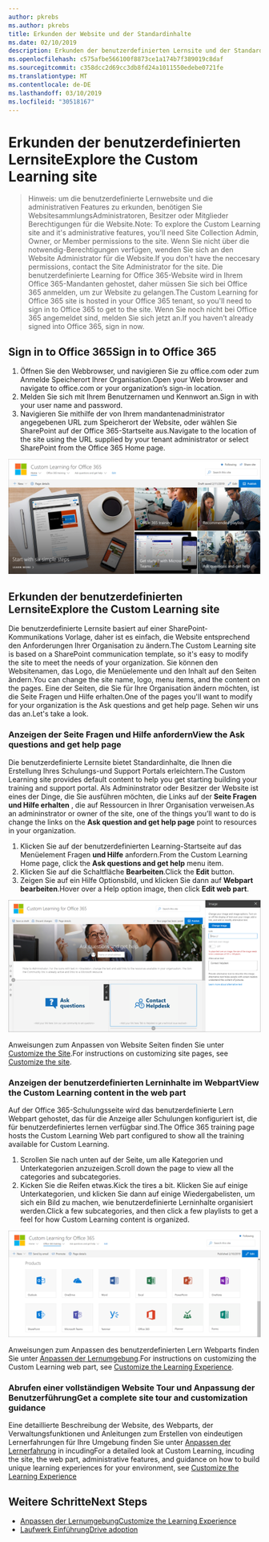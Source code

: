 ```yaml
---
author: pkrebs
ms.author: pkrebs
title: Erkunden der Website und der Standardinhalte
ms.date: 02/10/2019
description: Erkunden der benutzerdefinierten Lernsite und der Standardinhalte
ms.openlocfilehash: c575afbe566100f8873ce1a174b7f389019c8daf
ms.sourcegitcommit: c358dcc2d69cc3db8fd24a1011550edebe0721fe
ms.translationtype: MT
ms.contentlocale: de-DE
ms.lasthandoff: 03/10/2019
ms.locfileid: "30518167"
---
```

# <a name="explore-the-custom-learning-site"></a><span data-ttu-id="72033-103">Erkunden der benutzerdefinierten Lernsite</span><span class="sxs-lookup"><span data-stu-id="72033-103">Explore the Custom Learning site</span></span>

> <span data-ttu-id="72033-104">Hinweis: um die benutzerdefinierte Lernwebsite und die administrativen Features zu erkunden, benötigen Sie WebsitesammlungsAdministratoren, Besitzer oder Mitglieder Berechtigungen für die Website.</span><span class="sxs-lookup"><span data-stu-id="72033-104">Note: To explore the Custom Learning site and it's administrative features, you'll need Site Collection Admin, Owner, or Member permissions to the site.</span></span> <span data-ttu-id="72033-105">Wenn Sie nicht über die notwendig-Berechtigungen verfügen, wenden Sie sich an den Website Administrator für die Website.</span><span class="sxs-lookup"><span data-stu-id="72033-105">If you don't have the neccesary permissions, contact the Site Administrator for the site.</span></span> <span data-ttu-id="72033-106">Die benutzerdefinierte Learning for Office 365-Website wird in Ihrem Office 365-Mandanten gehostet, daher müssen Sie sich bei Office 365 anmelden, um zur Website zu gelangen.</span><span class="sxs-lookup"><span data-stu-id="72033-106">The Custom Learning for Office 365 site is hosted in your Office 365 tenant, so you'll need to sign in to Office 365 to get to the site.</span></span> <span data-ttu-id="72033-107">Wenn Sie noch nicht bei Office 365 angemeldet sind, melden Sie sich jetzt an.</span><span class="sxs-lookup"><span data-stu-id="72033-107">If you haven’t already signed into Office 365, sign in now.</span></span> 

## <a name="sign-in-to-office-365"></a><span data-ttu-id="72033-108">Sign in to Office 365</span><span class="sxs-lookup"><span data-stu-id="72033-108">Sign in to Office 365</span></span> 

1.  <span data-ttu-id="72033-109">Öffnen Sie den Webbrowser, und navigieren Sie zu office.com oder zum Anmelde Speicherort Ihrer Organisation.</span><span class="sxs-lookup"><span data-stu-id="72033-109">Open your Web browser and navigate to office.com or your organization’s sign-in location.</span></span> 
2.  <span data-ttu-id="72033-110">Melden Sie sich mit Ihrem Benutzernamen und Kennwort an.</span><span class="sxs-lookup"><span data-stu-id="72033-110">Sign in with your user name and password.</span></span>
3.  <span data-ttu-id="72033-111">Navigieren Sie mithilfe der von Ihrem mandantenadministrator angegebenen URL zum Speicherort der Website, oder wählen Sie SharePoint auf der Office 365-Startseite aus.</span><span class="sxs-lookup"><span data-stu-id="72033-111">Navigate to the location of the site using the URL supplied by your tenant administrator or select SharePoint from the Office 365 Home page.</span></span> 

![CG-Introducing. png](media/cg-introducing.png)

## <a name="explore-the-custom-learning-site"></a><span data-ttu-id="72033-113">Erkunden der benutzerdefinierten Lernsite</span><span class="sxs-lookup"><span data-stu-id="72033-113">Explore the Custom Learning site</span></span>

<span data-ttu-id="72033-114">Die benutzerdefinierte Lernsite basiert auf einer SharePoint-Kommunikations Vorlage, daher ist es einfach, die Website entsprechend den Anforderungen Ihrer Organisation zu ändern.</span><span class="sxs-lookup"><span data-stu-id="72033-114">The Custom Learning site is based on a SharePoint communication template, so it's easy to modify the site to meet the needs of your organization.</span></span> <span data-ttu-id="72033-115">Sie können den Websitenamen, das Logo, die Menüelemente und den Inhalt auf den Seiten ändern.</span><span class="sxs-lookup"><span data-stu-id="72033-115">You can change the site name, logo, menu items, and the content on the pages.</span></span> <span data-ttu-id="72033-116">Eine der Seiten, die Sie für Ihre Organisation ändern möchten, ist die Seite Fragen und Hilfe erhalten.</span><span class="sxs-lookup"><span data-stu-id="72033-116">One of the pages you'll want to modify for your organization is the Ask questions and get help page.</span></span> <span data-ttu-id="72033-117">Sehen wir uns das an.</span><span class="sxs-lookup"><span data-stu-id="72033-117">Let's take a look.</span></span>

### <a name="view-the-ask-questions-and-get-help-page"></a><span data-ttu-id="72033-118">Anzeigen der Seite Fragen und Hilfe anfordern</span><span class="sxs-lookup"><span data-stu-id="72033-118">View the Ask questions and get help page</span></span>

<span data-ttu-id="72033-119">Die benutzerdefinierte Lernsite bietet Standardinhalte, die Ihnen die Erstellung Ihres Schulungs-und Support Portals erleichtern.</span><span class="sxs-lookup"><span data-stu-id="72033-119">The Custom Learning site provides default content to help you get starting building your training and support portal.</span></span> <span data-ttu-id="72033-120">Als Admininstrator oder Besitzer der Website ist eines der Dinge, die Sie ausführen möchten, die Links auf der **Seite Fragen und Hilfe erhalten** , die auf Ressourcen in Ihrer Organisation verweisen.</span><span class="sxs-lookup"><span data-stu-id="72033-120">As an admininstrator or owner of the site, one of the things you’ll want to do is change the links on the **Ask question and get help page** point to resources in your organization.</span></span> 

1.  <span data-ttu-id="72033-121">Klicken Sie auf der benutzerdefinierten Learning-Startseite auf das Menüelement Fragen **und Hilfe** anfordern.</span><span class="sxs-lookup"><span data-stu-id="72033-121">From the Custom Learning Home page, click the **Ask questions and get help** menu item.</span></span>
2.  <span data-ttu-id="72033-122">Klicken Sie auf die Schaltfläche **Bearbeiten**.</span><span class="sxs-lookup"><span data-stu-id="72033-122">Click the **Edit** button.</span></span>
3.  <span data-ttu-id="72033-123">Zeigen Sie auf ein Hilfe Optionsbild, und klicken Sie dann auf **Webpart bearbeiten**.</span><span class="sxs-lookup"><span data-stu-id="72033-123">Hover over a Help option image, then click **Edit web part**.</span></span>

![CG-edithelp. png](media/cg-edithelp.png)

<span data-ttu-id="72033-125">Anweisungen zum Anpassen von Website Seiten finden Sie unter [Customize the Site](custom_edithelp.md).</span><span class="sxs-lookup"><span data-stu-id="72033-125">For instructions on customizing site pages, see [Customize the site](custom_edithelp.md).</span></span>

### <a name="view-the-custom-learning-content-in-the-web-part"></a><span data-ttu-id="72033-126">Anzeigen der benutzerdefinierten Lerninhalte im Webpart</span><span class="sxs-lookup"><span data-stu-id="72033-126">View the Custom Learning content in the web part</span></span>
<span data-ttu-id="72033-127">Auf der Office 365-Schulungsseite wird das benutzerdefinierte Lern Webpart gehostet, das für die Anzeige aller Schulungen konfiguriert ist, die für benutzerdefiniertes lernen verfügbar sind.</span><span class="sxs-lookup"><span data-stu-id="72033-127">The Office 365 training page hosts the Custom Learning Web part configured to show all the training available for Custom Learning.</span></span> 

1. <span data-ttu-id="72033-128">Scrollen Sie nach unten auf der Seite, um alle Kategorien und Unterkategorien anzuzeigen.</span><span class="sxs-lookup"><span data-stu-id="72033-128">Scroll down the page to view all the categories and subcategories.</span></span>
2. <span data-ttu-id="72033-129">Kicken Sie die Reifen etwas.</span><span class="sxs-lookup"><span data-stu-id="72033-129">Kick the tires a bit.</span></span> <span data-ttu-id="72033-130">Klicken Sie auf einige Unterkategorien, und klicken Sie dann auf einige Wiedergabelisten, um sich ein Bild zu machen, wie benutzerdefinierte Lerninhalte organisiert werden.</span><span class="sxs-lookup"><span data-stu-id="72033-130">Click a few subcategories, and then click a few playlists to get a feel for how Custom Learning content is organized.</span></span> 

![CG-gotoall. png](media/cg-gotoall.png)

<span data-ttu-id="72033-132">Anweisungen zum Anpassen des benutzerdefinierten Lern Webparts finden Sie unter [Anpassen der Lernumgebung](custom_overview.md).</span><span class="sxs-lookup"><span data-stu-id="72033-132">For instructions on customizing the Custom Learning web part, see [Customize the Learning Experience](custom_overview.md).</span></span>

### <a name="get-a-complete-site-tour-and-customization-guidance"></a><span data-ttu-id="72033-133">Abrufen einer vollständigen Website Tour und Anpassung der Benutzerführung</span><span class="sxs-lookup"><span data-stu-id="72033-133">Get a complete site tour and customization guidance</span></span>
<span data-ttu-id="72033-134">Eine detaillierte Beschreibung der Website, des Webparts, der Verwaltungsfunktionen und Anleitungen zum Erstellen von eindeutigen Lernerfahrungen für Ihre Umgebung finden Sie unter [Anpassen der Lernerfahrung](custom_overview.md) in incuding</span><span class="sxs-lookup"><span data-stu-id="72033-134">For a detailed look at Custom Learning, incuding the site, the web part, administrative features, and guidance on how to build unique learning experiences for your environment, see [Customize the Learning Experience](custom_overview.md)</span></span>

## <a name="next-steps"></a><span data-ttu-id="72033-135">Weitere Schritte</span><span class="sxs-lookup"><span data-stu-id="72033-135">Next Steps</span></span>
- [<span data-ttu-id="72033-136">Anpassen der Lernumgebung</span><span class="sxs-lookup"><span data-stu-id="72033-136">Customize the Learning Experience</span></span>](custom_overview.md)
- [<span data-ttu-id="72033-137">Laufwerk Einführung</span><span class="sxs-lookup"><span data-stu-id="72033-137">Drive adoption</span></span>](driveadoption.md) 
